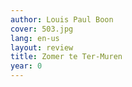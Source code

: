 ```yaml
---
author: Louis Paul Boon
cover: 503.jpg
lang: en-us
layout: review
title: Zomer te Ter-Muren
year: 0
---
```


